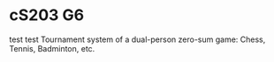# cS203 G6
test test
Tournament system of a dual-person zero-sum game: Chess, Tennis, Badminton, etc.
